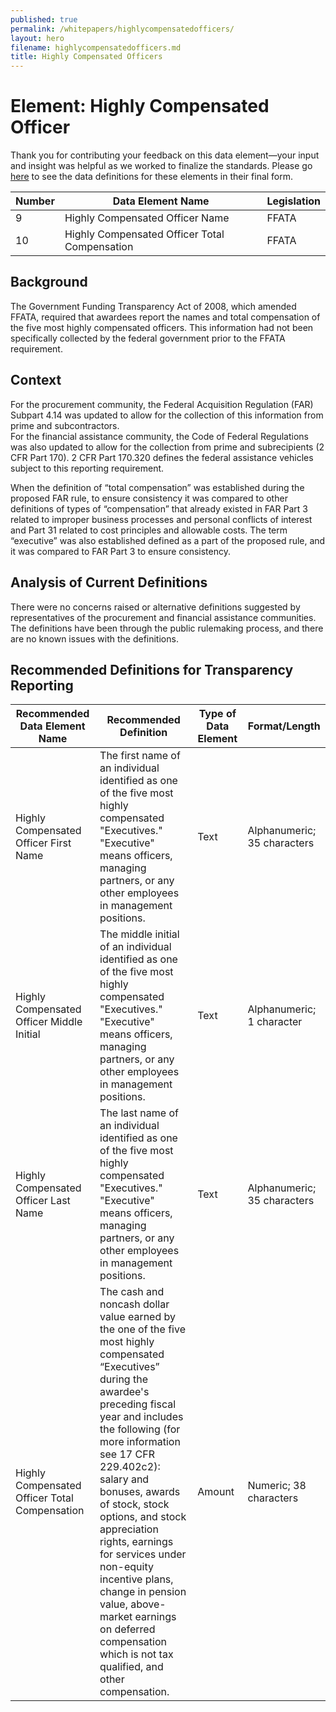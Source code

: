 ```yaml
---
published: true
permalink: /whitepapers/highlycompensatedofficers/
layout: hero
filename: highlycompensatedofficers.md
title: Highly Compensated Officers
---
```


# Element: Highly Compensated Officer

Thank you for contributing your feedback on this data element—your input and insight was helpful as we worked to finalize the standards. Please go [here](https://max.gov/maxportal/assets/public/offm/DataStandardsFinal.htm "Federal Spending Transparency Standards") to see the data definitions for these elements in their final form.

<table>
  <thead>
    <tr>
      <th scope="col">Number</th>
      <th scope ="col">Data Element Name</th>
      <th scope="col">Legislation</th>
    </tr>
  </thead>
  <tr>
    <td>9</td>
    <td>Highly Compensated Officer Name</td>
    <td>FFATA</td>
  </tr>
  <tr>
    <td>10</td>
    <td>Highly Compensated Officer Total Compensation</td>
    <td>FFATA</td>
  </tr>
</table>


## Background

The Government Funding Transparency Act of 2008, which amended FFATA, required that awardees report the names and total compensation of the five most highly compensated officers.  This information had not been specifically collected by the federal government prior to the FFATA requirement.

## Context

For the procurement community, the Federal Acquisition Regulation (FAR) Subpart 4.14 was updated to allow for the collection of this information from prime and subcontractors.  
For the financial assistance community, the Code of Federal Regulations was also updated to allow for the collection from prime and subrecipients (2 CFR Part 170).  2 CFR Part 170.320 defines the federal assistance vehicles subject to this reporting requirement.

When the definition of “total compensation” was established during the proposed FAR rule, to ensure consistency it was compared to other definitions of types of “compensation” that already existed in FAR Part 3 related to improper business processes and personal conflicts of interest and Part 31 related to cost principles and allowable costs.   The term “executive” was also established defined as a part of the proposed rule, and it was compared to FAR Part 3 to ensure consistency.

## Analysis of Current Definitions

There were no concerns raised or alternative definitions suggested by representatives of the procurement and financial assistance communities.  The definitions have been through the public rulemaking process, and there are no known issues with the definitions.

## Recommended Definitions for Transparency Reporting

<table>
  <thead>
    <tr>
      <th scope="col">Recommended Data Element Name</th>
      <th scope="col">Recommended Definition</th>
      <th scope="col">Type of Data Element</th>
      <th scope="col">Format/Length</th>
    </tr>
  </thead>
  <tr>
      <td>Highly Compensated Officer First Name</td>
      <td>The first name of an individual identified as one of the five most highly compensated "Executives."  "Executive" means officers, managing partners, or any other employees in management positions.</td>
      <td>Text</td>
      <td>Alphanumeric; 35 characters</td>
  </tr>
  <tr>
      <td>Highly Compensated Officer Middle Initial</td>
      <td>The middle initial of an individual identified as one of the five most highly compensated "Executives."  "Executive" means officers, managing partners, or any other employees in management positions.</td>
      <td>Text</td>
      <td>Alphanumeric; 1 character</td>
  </tr>
  <tr>
      <td>Highly Compensated Officer Last Name</td>
      <td>The last name of an individual identified as one of the five most highly compensated "Executives." "Executive" means officers, managing partners, or any other employees in management positions.</td>
      <td>Text</td>
      <td>Alphanumeric; 35 characters</td>
  </tr>
  <tr>
      <td>Highly Compensated Officer Total Compensation</td>
      <td>The cash and noncash dollar value earned by the one of the five most highly compensated “Executives” during the awardee's preceding fiscal year and includes the following (for more information see 17 CFR 229.402c2): salary and bonuses, awards of stock, stock options, and stock appreciation rights, earnings for services under non-equity incentive plans, change in pension value, above-market earnings on deferred compensation which is not tax qualified, and other compensation.</td>
      <td>Amount</td>
      <td>Numeric; 38 characters</td>
  </tr>
</table>
